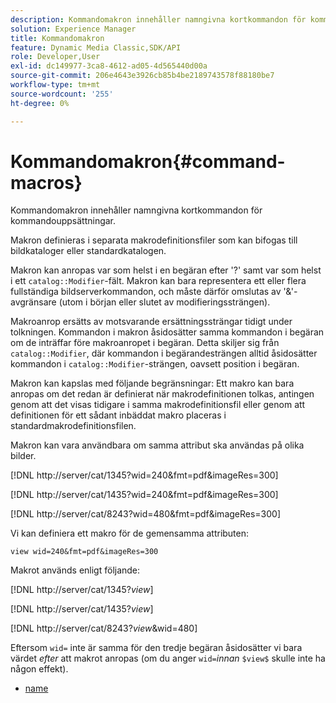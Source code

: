 ```yaml
---
description: Kommandomakron innehåller namngivna kortkommandon för kommandouppsättningar.
solution: Experience Manager
title: Kommandomakron
feature: Dynamic Media Classic,SDK/API
role: Developer,User
exl-id: dc149977-3ca8-4612-ad05-4d565440d00a
source-git-commit: 206e4643e3926cb85b4be2189743578f88180be7
workflow-type: tm+mt
source-wordcount: '255'
ht-degree: 0%

---
```


# Kommandomakron{#command-macros}

Kommandomakron innehåller namngivna kortkommandon för kommandouppsättningar.

Makron definieras i separata makrodefinitionsfiler som kan bifogas till bildkataloger eller standardkatalogen.

Makron kan anropas var som helst i en begäran efter &#39;?&#39; samt var som helst i ett `catalog::Modifier`-fält. Makron kan bara representera ett eller flera fullständiga bildserverkommandon, och måste därför omslutas av &#39;&amp;&#39;-avgränsare (utom i början eller slutet av modifieringssträngen).

Makroanrop ersätts av motsvarande ersättningssträngar tidigt under tolkningen. Kommandon i makron åsidosätter samma kommandon i begäran om de inträffar före makroanropet i begäran. Detta skiljer sig från `catalog::Modifier`, där kommandon i begärandesträngen alltid åsidosätter kommandon i `catalog::Modifier`-strängen, oavsett position i begäran.

Makron kan kapslas med följande begränsningar: Ett makro kan bara anropas om det redan är definierat när makrodefinitionen tolkas, antingen genom att det visas tidigare i samma makrodefinitionsfil eller genom att definitionen för ett sådant inbäddat makro placeras i standardmakrodefinitionsfilen.

Makron kan vara användbara om samma attribut ska användas på olika bilder.

[!DNL http://server/cat/1345?wid=240&fmt=pdf&imageRes=300]

[!DNL http://server/cat/1435?wid=240&fmt=pdf&imageRes=300]

[!DNL http://server/cat/8243?wid=480&fmt=pdf&imageRes=300]

Vi kan definiera ett makro för de gemensamma attributen:

`view wid=240&fmt=pdf&imageRes=300`

Makrot används enligt följande:

[!DNL http://server/cat/1345?$view$]

[!DNL http://server/cat/1435?$view$]

[!DNL http://server/cat/8243?$view$&wid=480]

Eftersom `wid=` inte är samma för den tredje begäran åsidosätter vi bara värdet *efter* att makrot anropas (om du anger `wid=`*innan* `$view$` skulle inte ha någon effekt).

+ [name](r-name.md)

